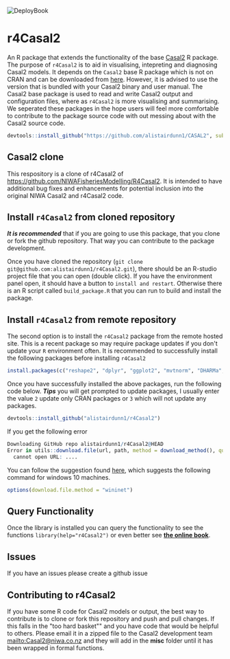 ![DeployBook](https://github.com/NIWAFisheriesModelling/r4Casal2/actions/workflows/deploy_bookdown.yml/badge.svg)

# r4Casal2
An R package that extends the functionality of the base [Casal2](https://github.com/alistairdunn1/CASAL2) R package. The purpose of `r4Casal2` is to aid in visualising, intepreting and diagnosing Casal2 models. It depends on the `Casal2` base R package which is not on CRAN and can be downloaded from [here](https://github.com/alistairdunn1/CASAL2/tree/master/R-libraries). However, it is advised to use the version that is bundled with your Casal2 binary and user manual. The Casal2 base package is used to read and write Casal2 output and configuration files, where as `r4Casal2` is more visualising and summarising. We seperated these packages in the hope users will feel more comfortable to contribute to the package source code with out messing about with the Casal2 source code.
```r
devtools::install_github("https://github.com/alistairdunn1/CASAL2", subdir="R-libraries/casal2", ref = "HEAD")
```

## Casal2 clone

This respository is a clone of r4Casal2 of https://github.com/NIWAFisheriesModelling/R4Casal2. It is intended to have additional bug fixes and enhancements for potential inclusion into the original NIWA Casal2 and r4Casal2 code. 


## Install `r4Casal2` from cloned repository
***It is recommended*** that if you are going to use this package, that you clone or fork the github repository. That way you can contribute to the package development.

Once you have cloned the repository (`git clone git@github.com:alistairdunn1/r4Casal2.git`), there should be an R-studio project file that you can open (double click). If you have the environment panel open, it should have a button to `install and restart`. Otherwise there is an R script called `build_package.R` that you can run to build and install the package.

## Install `r4Casal2` from remote repository
The second option is to install the `r4Casal2` package from the remote hosted site. This is a recent package so may require package updates if you don't update your `R` environment often. It is recommended to successfully install the following packages before installing `r4Casal2`
```r
install.packages(c("reshape2", "dplyr", "ggplot2", "mvtnorm", "DHARMa","MASS", "knitr"))
```

Once you have successfully installed the above packages, run the following code below. ***Tips*** you will get prompted to update packages, I usually enter the value `2` update only CRAN packages or `3` which will not update any packages.

```r
devtools::install_github("alistairdunn1/r4Casal2")
```

If you get the following error 
```r
Downloading GitHub repo alistairdunn1/r4Casal2@HEAD
Error in utils::download.file(url, path, method = download_method(), quiet = quiet,  : 
  cannot open URL: ....
```
You can follow the suggestion found  [here](https://stackoverflow.com/questions/53845962/having-trouble-getting-devtoolsinstall-github-to-work-in-r-on-win-7-64bit-ma), which suggests the following command for windows 10 machines.

```r
options(download.file.method = "wininet")
```

## Query Functionality
Once the library is installed you can query the functionality to see the functions `library(help="r4Casal2")` or even better see [**the online book**](https://niwafisheriesmodelling.github.io/r4Casal2/).

## Issues
If you have an issues please create a github issue 

## Contributing to r4Casal2
If you have some R code for Casal2 models or output, the best way to contribute is to clone or fork this repository and push and pull changes. If this falls in the "too hard basket"" and you have code that would be helpful to others. Please email it in a zipped file to the Casal2 development team <mailto:Casal2@niwa.co.nz> and they will add in the **misc** folder until it has been wrapped in formal functions.
